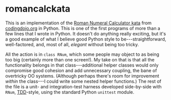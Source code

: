 romancalckata
=============

This is an implementation of the
[Roman Numeral Calculator kata](http://codingdojo.org/cgi-bin/wiki.pl?KataRomanCalculator)
from [codingdojo.org](http://codingdojo.org) in Python.  This is one
of the first programs of more than a few lines that I wrote in Python.
It doesn't do anything really exciting, but it's a good example of
what I believe good Python style to be---straightforward,
well-factored, and, most of all, *elegant* without being too tricky.

All the action is in `class RNum`, which some people may object to as
being too big (certainly more than one screen!).  My take on that is
that all the functionality belongs in that class---additional helper
classes would only compromise good cohesion and add unnecessary
coupling, the bane of overtricky OO systems.  (Although perhaps
there's room for improvement *within* the class---I could write some
nested  helper functions.)  The rest of the file is
a unit- and integration-test harness developed side-by-side with
`RNum`, [TDD](http://www.agiledata.org/essays/tdd.html)-style, using
the standard Python `unittest` module.

